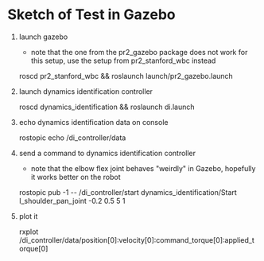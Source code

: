 Sketch of Test in Gazebo
========================

1. launch gazebo
   - note that the one from the pr2_gazebo package does not work for this setup,
     use the setup from pr2_stanford_wbc instead

    roscd pr2_stanford_wbc && roslaunch launch/pr2_gazebo.launch

2. launch dynamics identification controller

    roscd dynamics_identification && roslaunch di.launch

3. echo dynamics identification data on console

    rostopic echo /di_controller/data

4. send a command to dynamics identification controller
   - note that the elbow flex joint behaves "weirdly" in Gazebo, hopefully
     it works better on the robot

    rostopic pub -1 -- /di_controller/start dynamics_identification/Start l_shoulder_pan_joint -0.2 0.5 5 1

5. plot it

    rxplot /di_controller/data/position[0]:velocity[0]:command_torque[0]:applied_torque[0]

